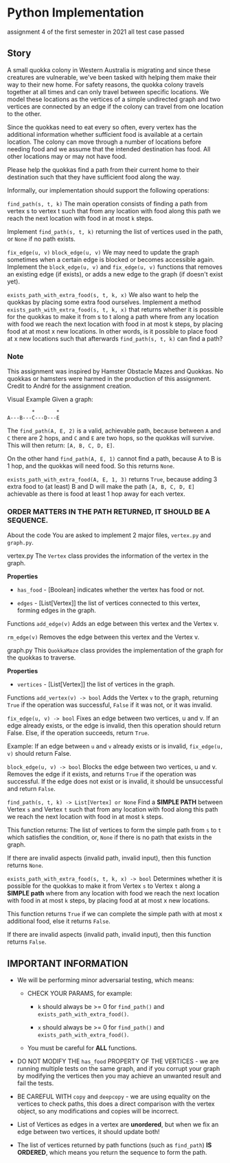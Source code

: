# Python Implementation

assignment 4 of the first semester in 2021
all test case passed

## Story
A small quokka colony in Western Australia is migrating and since these creatures are vulnerable, we've been tasked with helping them make their way to their new home. For safety reasons, the quokka colony travels together at all times and can only travel between specific locations. We model these locations as the vertices of a simple undirected graph and two vertices are connected by an edge if the colony can travel from one location to the other.

Since the quokkas need to eat every so often, every vertex has the additional information whether sufficient food is available at a certain location. The colony can move through a number of locations before needing food and we assume that the intended destination has food. All other locations may or may not have food.

Please help the quokkas find a path from their current home to their destination such that they have sufficient food along the way.

Informally, our implementation should support the following operations:

`find_path(s, t, k)`
The main operation consists of finding a path from vertex s to vertex t such that from any location with food along this path we reach the next location with food in at most `k` steps.

Implement `find_path(s, t, k)` returning the list of vertices used in the path, or `None` if no path exists.

`fix_edge(u, v)`
`block_edge(u, v)`
We may need to update the graph sometimes when a certain edge is blocked or becomes accessible again. Implement the `block_edge(u, v)` and `fix_edge(u, v)` functions that removes an existing edge (if exists), or adds a new edge to the graph (if doesn't exist yet).

`exists_path_with_extra_food(s, t, k, x)`
We also want to help the quokkas by placing some extra food ourselves. Implement a method `exists_path_with_extra_food(s, t, k, x)` that returns whether it is possible for the quokkas to make it from s to t along a path where from any location with food we reach the next location with food in at most k steps, by placing food at at most x new locations. In other words, is it possible to place food at x new locations such that afterwards `find_path(s, t, k)` can find a path?

### Note

This assignment was inspired by Hamster Obstacle Mazes and Quokkas. No quokkas or hamsters were harmed in the production of this assignment. Credit to André for the assignment creation.

Visual Example
Given a graph:
```
        *       *
A---B---C---D---E
```
The `find_path(A, E, 2)` is a valid, achievable path, because between `A` and `C` there are 2 hops, and `C` and `E` are two hops, so the quokkas will survive. This will then return: `[A, B, C, D, E]`.

On the other hand `find_path(A, E, 1)` cannot find a path, because A to B is 1 hop, and the quokkas will need food. So this returns `None`.

`exists_path_with_extra_food(A, E, 1, 3)` returns `True`, because adding 3 extra food to (at least) B and D will make the path `[A, B, C, D, E]` achievable as there is food at least 1 hop away for each vertex.

### ORDER MATTERS IN THE PATH RETURNED, IT SHOULD BE A SEQUENCE.

About the code
You are asked to implement 2 major files, `vertex.py` and `graph.py`.

vertex.py
The `Vertex` class provides the information of the vertex in the graph.

__Properties__

* `has_food` - [Boolean] indicates whether the vertex has food or not.

* `edges` - [List[Vertex]] the list of vertices connected to this vertex, forming edges in the graph.

Functions
`add_edge(v)`
Adds an edge between this vertex and the Vertex v.

`rm_edge(v)`
Removes the edge between this vertex and the Vertex v.

graph.py
This `QuokkaMaze` class provides the implementation of the graph for the quokkas to traverse.

__Properties__

* `vertices` - [List[Vertex]] the list of vertices in the graph.

Functions
`add_vertex(v) -> bool`
Adds the Vertex `v` to the graph, returning `True` if the operation was successful, `False` if it was not, or it was invalid.

`fix_edge(u, v) -> bool`
Fixes an edge between two vertices, u and v. If an edge already exists, or the edge is invalid, then this operation should return False. Else, if the operation succeeds, return `True`.

Example: If an edge between `u` and `v` already exists or is invalid, `fix_edge(u, v)` should return False.

`block_edge(u, v) -> bool`
Blocks the edge between two vertices, u and v. Removes the edge if it exists, and returns `True` if the operation was successful. If the edge does not exist or is invalid, it should be unsuccessful and return `False`.

`find_path(s, t, k) -> List[Vertex] or None`
Find a __SIMPLE PATH__ between Vertex `s` and Vertex `t` such that from any location with food along this path we reach the next location with food in at most `k` steps.

This function returns: The list of vertices to form the simple path from `s` to `t` which satisfies the condition, or, `None` if there is no path that exists in the graph.

If there are invalid aspects (invalid path, invalid input), then this function returns `None`.

`exists_path_with_extra_food(s, t, k, x) -> bool`
Determines whether it is possible for the quokkas to make it from Vertex `s` to Vertex `t` along a __SIMPLE path__ where from any location with food we reach the next location with food in at most `k` steps, by placing food at at most x new locations.

This function returns `True` if we can complete the simple path with at most x additional food, else it returns `False`.

If there are invalid aspects (invalid path, invalid input), then this function returns `False`.

## IMPORTANT INFORMATION
* We will be performing minor adversarial testing, which means:

  * CHECK YOUR PARAMS, for example: 

    * `k` should always be >= 0 for `find_path()` and `exists_path_with_extra_food()`.

    * `x` should always be >= 0 for `find_path()` and `exists_path_with_extra_food()`.

  * You must be careful for __ALL__ functions.

* DO NOT MODIFY THE `has_food` PROPERTY OF THE VERTICES - we are running multiple tests on the same graph, and if you corrupt your graph by modifying the vertices then you may achieve an unwanted result and fail the tests.

* BE CAREFUL WITH `copy` and `deepcopy` - we are using equality on the vertices to check paths, this does a direct comparison with the vertex object, so any modifications and copies will be incorrect.

* List of Vertices as edges in a vertex are __unordered__, but when we fix an edge between two vertices, it should update both!

* The list of vertices returned by path functions (such as `find_path`) __IS ORDERED__, which means you return the sequence to form the path.
